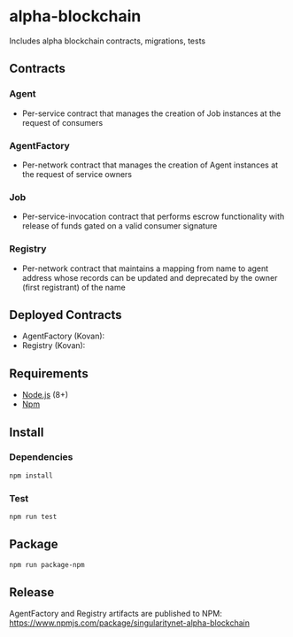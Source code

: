 # alpha-blockchain
Includes alpha blockchain contracts, migrations, tests

## Contracts

### Agent
* Per-service contract that manages the creation of Job instances at the request of consumers

### AgentFactory
* Per-network contract that manages the creation of Agent instances at the request of service owners

### Job
* Per-service-invocation contract that performs escrow functionality with release of funds gated on a valid consumer signature

### Registry
* Per-network contract that maintains a mapping from name to agent address whose records can be updated and deprecated by the owner (first registrant) of the name

## Deployed Contracts
* AgentFactory (Kovan): 
* Registry (Kovan): 

## Requirements
* [Node.js](https://github.com/nodejs/node) (8+)
* [Npm](https://www.npmjs.com/package/npm)

## Install

### Dependencies
```bash
npm install
```

### Test 
```bash
npm run test
```

## Package
```bash
npm run package-npm
```

## Release
AgentFactory and Registry artifacts are published to NPM: https://www.npmjs.com/package/singularitynet-alpha-blockchain
